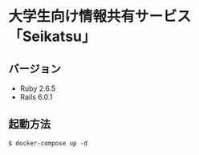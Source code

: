 # 大学生向け情報共有サービス「Seikatsu」

## バージョン
- Ruby 2.6.5
- Rails 6.0.1

## 起動方法
```
$ docker-compose up -d
```
